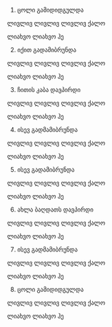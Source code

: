 1. ცოლი გამიდიდგულდა

ლივლივ ლივლივ ლივლივ ქალო

ლიახვო ლიახვო ჰე

 2. იქით გადამიბრუნდა

ლივლივ ლივლივ ლივლივ ქალო

ლიახვო ლიახვო ჰე

 3. ჩითის კაბა დავპირდი

ლივლივ ლივლივ ლივლივ ქალო

ლიახვო ლიახვო ჰე

 4. ისევ გადმამიბრუნდა

ლივლივ ლივლივ ლივლივ ქალო

ლიახვო ლიახვო ჰე

 5. ისევ გადამიბრუნდა

ლივლივ ლივლივ ლივლივ ქალო

ლიახვო ლიახვო ჰე

 6. ახლა ბაღდათს დავპირდი

ლივლივ ლივლივ ლივლივ ქალო

ლიახვო ლიახვო ჰე

 7. ისევ გადმამიბრუნდა

ლივლივ ლივლივ ლივლივ ქალო

ლიახვო ლიახვო ჰე

 8. ცოლი გამიდიდგულდა

ლივლივ ლივლივ ლივლივ ქალო

ლიახვო ლიახვო ჰე